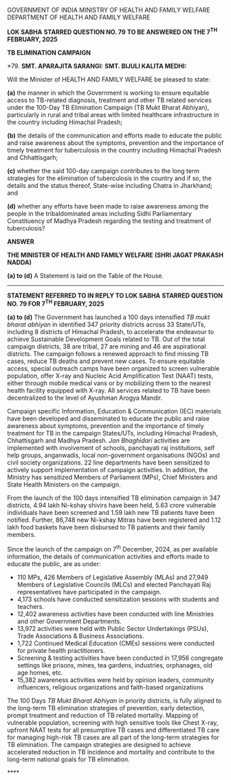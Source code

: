 GOVERNMENT OF INDIA
MINISTRY OF HEALTH AND FAMILY WELFARE
DEPARTMENT OF HEALTH AND FAMILY WELFARE

**LOK SABHA**
**STARRED QUESTION NO. 79**
**TO BE ANSWERED ON THE 7<sup>TH</sup> FEBRUARY, 2025**

**TB ELIMINATION CAMPAIGN**

\*79. **SMT. APARAJITA SARANGI:**
**SMT. BIJULI KALITA MEDHI:**

Will the Minister of HEALTH AND FAMILY WELFARE be pleased to state:

**(a)** the manner in which the Government is working to ensure equitable access to TB-related diagnosis, treatment and other TB related services under the 100-Day TB Elimination Campaign (TB Mukt Bharat Abhiyan), particularly in rural and tribal areas with limited healthcare infrastructure in the country including Himachal Pradesh;

**(b)** the details of the communication and efforts made to educate the public and raise awareness about the symptoms, prevention and the importance of timely treatment for tuberculosis in the country including Himachal Pradesh and Chhattisgarh;

**(c)** whether the said 100-day campaign contributes to the long term strategies for the elimination of tuberculosis in the country and if so, the details and the status thereof, State-wise including Chatra in Jharkhand; and

**(d)** whether any efforts have been made to raise awareness among the people in the tribaldominated areas including Sidhi Parliamentary Constituency of Madhya Pradesh regarding the testing and treatment of tuberculosis?

**ANSWER**

**THE MINISTER OF HEALTH AND FAMILY WELFARE**
**(SHRI JAGAT PRAKASH NADDA)**

**(a) to (d)** A Statement is laid on the Table of the House.

---

**STATEMENT REFERRED TO IN REPLY TO LOK SABHA**
**STARRED QUESTION NO. 79 FOR 7<sup>TH</sup> FEBRUARY, 2025**

**(a) to (d)** The Government has launched a 100 days intensified _TB mukt bharat abhiyan_ in identified 347 priority districts across 33 State/UTs, including 8 districts of Himachal Pradesh, to accelerate the endeavour to achieve Sustainable Development Goals related to TB. Out of the total campaign districts, 38 are tribal, 27 are mining and 46 are aspirational districts. The campaign follows a renewed approach to find missing TB cases, reduce TB deaths and prevent new cases. To ensure equitable access, special outreach camps have been organized to screen vulnerable population, offer X-ray and Nucleic Acid Amplification Test (NAAT) tests, either through mobile medical vans or by mobilizing them to the nearest health facility equipped with X-ray. All services related to TB have been decentralized to the level of Ayushman Arogya Mandir.

Campaign specific Information, Education & Communication (IEC) materials have been developed and disseminated to educate the public and raise awareness about symptoms, prevention and the importance of timely treatment for TB in the campaign States/UTs, including Himachal Pradesh, Chhattisgarh and Madhya Pradesh. _Jan Bhaghidari_ activities are implemented with involvement of schools, panchayati raj institutions, self help groups, anganwadis, local non-government organisations (NGOs) and civil society organizations. 22 line departments have been sensitized to actively support implementation of campaign activities. In addition, the Ministry has sensitized Members of Parliament (MPs), Chief Ministers and State Health Ministers on the campaign.

From the launch of the 100 days intensified TB elimination campaign in 347 districts, 4.94 lakh Ni-kshay shivirs have been held, 5.63 crore vulnerable individuals have been screened and 1.59 lakh new TB patients have been notified. Further, 86,748 new Ni-kshay Mitras have been registered and 1.12 lakh food baskets have been disbursed to TB patients and their family members.

Since the launch of the campaign on 7<sup>th</sup> December, 2024, as per available information, the details of communication activities and efforts made to educate the public, are as under:

- 110 MPs, 426 Members of Legislative Assembly (MLAs) and 27,949 Members of Legislative Councils (MLCs) and elected Panchayati Raj representatives have participated in the campaign.
- 4,173 schools have conducted sensitization sessions with students and teachers.
- 12,402 awareness activities have been conducted with line Ministries and other Government Departments.
- 13,972 activities were held with Public Sector Undertakings (PSUs), Trade Associations & Business Associations.
- 1,722 Continued Medical Education (CMEs) sessions were conducted for private health practitioners.
- Screening & testing activities have been conducted in 17,956 congregate settings like prisons, mines, tea gardens, industries, orphanages, old age homes, etc.
- 15,382 awareness activities were held by opinion leaders, community influencers, religious organizations and faith-based organizations

The 100 Days _TB Mukt Bharat Abhiyan_ in priority districts, is fully aligned to the long-term TB elimination strategies of prevention, early detection, prompt treatment and reduction of TB related mortality. Mapping of vulnerable population, screening with high sensitive tools like Chest X-ray, upfront NAAT tests for all presumptive TB cases and differentiated TB care for managing high-risk TB cases are all part of the long-term strategies for TB elimination. The campaign strategies are designed to achieve accelerated reduction in TB incidence and mortality and contribute to the long-term national goals for TB elimination.

\*\*\*\*
